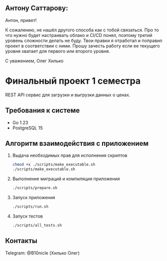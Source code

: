 ## Антону Саттарову:

Антон, привет!

К сожалению, не нашёл другого способа как с тобой связаться. Про то что нужно будет настраивать облако и
CI/CD понял, поэтому третий уровень сложности делать не буду. Твои правки я отработал и поправил проект в соответствии с
ними. Прошу зачесть работу если ее текущего уровня хватает для первого или второго уровня.

С уважением,
Олег Хилько

# Финальный проект 1 семестра

REST API сервис для загрузки и выгрузки данных о ценах.

## Требования к системе

- Go 1.23
- PostgreSQL 15

## Алгоритм взаимодействия с приложением

1. Выдача необходимых прав для исполнения скриптов
   ```bash
   chmod +x ./scripts/make_executable.sh
   ./scripts/make_executable.sh
    ```

2. Выполнение миграций и компиляция приложения
    ```bash
    ./scripts/prepare.sh
    ```

3. Запуск приложения
    ```bash
    ./scripts/run.sh
    ```

4. Запуск тестов
    ```bash
    ./scripts/all_tests.sh
    ```

## Контакты

Telegram: @B10nicle (Хилько Олег)